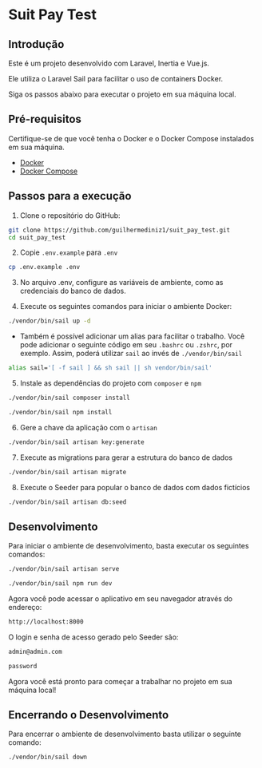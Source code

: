 # Suit Pay Test

## Introdução

Este é um projeto desenvolvido com Laravel, Inertia e Vue.js.

Ele utiliza o Laravel Sail para facilitar o uso de containers Docker.

Siga os passos abaixo para executar o projeto em sua máquina local.

## Pré-requisitos

Certifique-se de que você tenha o Docker e o Docker Compose instalados em sua máquina.

-   [Docker](https://docs.docker.com/get-docker/)
-   [Docker Compose](https://docs.docker.com/compose/install/)

## Passos para a execução

1. Clone o repositório do GitHub:

```bash
git clone https://github.com/guilhermediniz1/suit_pay_test.git
cd suit_pay_test
```

2. Copie `.env.example` para `.env`

```bash
cp .env.example .env
```

3. No arquivo .env, configure as variáveis de ambiente, como as credenciais do banco de dados.

4. Execute os seguintes comandos para iniciar o ambiente Docker:

```bash
./vendor/bin/sail up -d
```

-   Também é possível adicionar um alias para facilitar o trabalho. Você pode adicionar o seguinte código
    em seu `.bashrc` ou `.zshrc`, por exemplo. Assim, poderá utilizar `sail` ao invés de `./vendor/bin/sail`

```bash
alias sail='[ -f sail ] && sh sail || sh vendor/bin/sail'
```

5. Instale as dependências do projeto com `composer` e `npm`

```bash
./vendor/bin/sail composer install

./vendor/bin/sail npm install
```

6. Gere a chave da aplicação com o `artisan`

```bash
./vendor/bin/sail artisan key:generate
```

7. Execute as migrations para gerar a estrutura do banco de dados

```bash
./vendor/bin/sail artisan migrate
```

8. Execute o Seeder para popular o banco de dados com dados fictícios

```bash
./vendor/bin/sail artisan db:seed
```

## Desenvolvimento

Para iniciar o ambiente de desenvolvimento, basta executar os seguintes comandos:

```bash
./vendor/bin/sail artisan serve

./vendor/bin/sail npm run dev
```

Agora você pode acessar o aplicativo em seu navegador através do endereço:

```bash
http://localhost:8000
```

O login e senha de acesso gerado pelo Seeder são:

```bash
admin@admin.com

password
```

Agora você está pronto para começar a trabalhar no projeto em sua máquina local!

## Encerrando o Desenvolvimento

Para encerrar o ambiente de desenvolvimento basta utilizar o seguinte comando:

```bash
./vendor/bin/sail down
```

